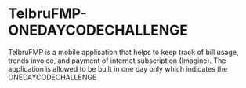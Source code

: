 # TelbruFMP-ONEDAYCODECHALLENGE
TelbruFMP is a mobile application that helps to keep track of bill usage, trends invoice, and payment of internet subscription (Imagine). The application is allowed to be built in one day only which indicates the ONEDAYCODECHALLENGE

